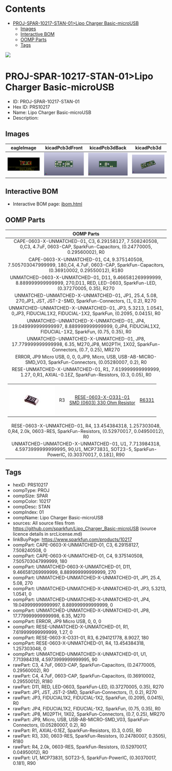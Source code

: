 



Contents
========

* [PROJ-SPAR-10217-STAN-01>Lipo Charger Basic-microUSB](#proj-spar-10217-stan-01lipo-charger-basic-microusb)
	* [Images](#images)
	* [Interactive BOM](#interactive-bom)
	* [OOMP Parts](#oomp-parts)
	* [Tags](#tags)
  
![][im]
# PROJ-SPAR-10217-STAN-01>Lipo Charger Basic-microUSB

- ID: PROJ-SPAR-10217-STAN-01
- Hex ID: PRS10217
- Name: Lipo Charger Basic-microUSB
- Description: 

## Images
  
  

|eagleImage|kicadPcb3dFront|kicadPcb3dBack|kicadPcb3d|
| :---: | :---: | :---: | :---: |
|[![eagleImage](eagleImage_140.png)](eagleImage_600.png)|[![kicadPcb3dFront](kicadPcb3dFront_140.png)](kicadPcb3dFront_600.png)|[![kicadPcb3dBack](kicadPcb3dBack_140.png)](kicadPcb3dBack_600.png)|[![kicadPcb3d](kicadPcb3d_140.png)](kicadPcb3d_600.png)|

## Interactive BOM

- Interactive BOM page: [ibom.html](kicad/bom/ibom.html)

## OOMP Parts
  

|OOMP Parts|
| :---: |
|CAPE-0603-X-UNMATCHED-01, C3, 6.29158127, 7.508240508, 0,C3, 4.7uF, 0603-CAP, SparkFun-Capacitors, (0.24770005, 0.29560002), R0|
|CAPE-0603-X-UNMATCHED-01, C4, 9.375140508, 7.505703047999999, 180,C4, 4.7uF, 0603-CAP, SparkFun-Capacitors, (0.36910002, 0.29550012), R180|
|UNMATCHED-0603-X-UNMATCHED-01, D11, 9.466581269999999, 8.889999999999999, 270,D11, RED, LED-0603, SparkFun-LED, (0.37270005, 0.35), R270|
|UNMATCHED-UNMATCHED-X-UNMATCHED-01, JP1, 25.4, 5.08, 270,JP1, JST, JST-2-SMD, SparkFun-Connectors, (1, 0.2), R270|
|UNMATCHED-UNMATCHED-X-UNMATCHED-01, JP3, 5.3213, 1.0541, 0,JP3, FIDUCIAL1X2, FIDUCIAL-1X2, SparkFun, (0.2095, 0.0415), R0|
|UNMATCHED-UNMATCHED-X-UNMATCHED-01, JP4, 19.049999999999997, 8.889999999999999, 0,JP4, FIDUCIAL1X2, FIDUCIAL-1X2, SparkFun, (0.75, 0.35), R0|
|UNMATCHED-UNMATCHED-X-UNMATCHED-01, JP8, 17.779999999999998, 6.35, M270,JP8, M02PTH, 1X02, SparkFun-Connectors, (0.7, 0.25), MR270|
|ERROR, JP9 Micro USB, 0, 0, 0,JP9, Micro, USB, USB-AB-MICRO-SMD_V03, SparkFun-Connectors, (0.05280007, 0.2), R0|
|RESE-UNMATCHED-X-UNMATCHED-01, R1, 7.619999999999999, 1.27, 0,R1, AXIAL-0.1EZ, SparkFun-Resistors, (0.3, 0.05), R0|
|<table><tr><td>![RESE-0603-X-O331-01](https://raw.githubusercontent.com/oomlout/oomlout_OOMP_parts/main/RESE-0603-X-O331-01/image_140.jpg)</td><td> R3</td><td>[RESE-0603-X-O331-01<br>SMD (0603) 330 Ohm Resistor](https://github.com/oomlout/oomlout_OOMP_parts/tree/main/RESE-0603-X-O331-01/)</td><td>[R6331](https://github.com/oomlout/oomlout_OOMP_parts/tree/main/RESE-0603-X-O331-01/)</td></tr></table>|
|RESE-0603-X-UNMATCHED-01, R4, 13.454384318, 1.257303048, 0,R4, 2.0k, 0603-RES, SparkFun-Resistors, (0.52970017, 0.04950012), R0|
|UNMATCHED-UNMATCHED-X-UNMATCHED-01, U1, 7.713984318, 4.5973999999999995, 90,U1, MCP73831, SOT23-5, SparkFun-PowerIC, (0.30370017, 0.181), R90|

## Tags

- hexID: PRS10217
- oompType: PROJ
- oompSize: SPAR
- oompColor: 10217
- oompDesc: STAN
- oompIndex: 01
- oompName: Lipo Charger Basic-microUSB
- sources: All source files from https://github.com/sparkfun/Lipo_Charger_Basic-microUSB (source licence details in srcLicense.md)
- linkBuyPage: https://www.sparkfun.com/products/10217
- oompPart: CAPE-0603-X-UNMATCHED-01, C3, 6.29158127, 7.508240508, 0
- oompPart: CAPE-0603-X-UNMATCHED-01, C4, 9.375140508, 7.505703047999999, 180
- oompPart: UNMATCHED-0603-X-UNMATCHED-01, D11, 9.466581269999999, 8.889999999999999, 270
- oompPart: UNMATCHED-UNMATCHED-X-UNMATCHED-01, JP1, 25.4, 5.08, 270
- oompPart: UNMATCHED-UNMATCHED-X-UNMATCHED-01, JP3, 5.3213, 1.0541, 0
- oompPart: UNMATCHED-UNMATCHED-X-UNMATCHED-01, JP4, 19.049999999999997, 8.889999999999999, 0
- oompPart: UNMATCHED-UNMATCHED-X-UNMATCHED-01, JP8, 17.779999999999998, 6.35, M270
- oompPart: ERROR, JP9 Micro USB, 0, 0, 0
- oompPart: RESE-UNMATCHED-X-UNMATCHED-01, R1, 7.619999999999999, 1.27, 0
- oompPart: RESE-0603-X-O331-01, R3, 6.294121778, 8.9027, 180
- oompPart: RESE-0603-X-UNMATCHED-01, R4, 13.454384318, 1.257303048, 0
- oompPart: UNMATCHED-UNMATCHED-X-UNMATCHED-01, U1, 7.713984318, 4.5973999999999995, 90
- rawPart: C3, 4.7uF, 0603-CAP, SparkFun-Capacitors, (0.24770005, 0.29560002), R0
- rawPart: C4, 4.7uF, 0603-CAP, SparkFun-Capacitors, (0.36910002, 0.29550012), R180
- rawPart: D11, RED, LED-0603, SparkFun-LED, (0.37270005, 0.35), R270
- rawPart: JP1, JST, JST-2-SMD, SparkFun-Connectors, (1, 0.2), R270
- rawPart: JP3, FIDUCIAL1X2, FIDUCIAL-1X2, SparkFun, (0.2095, 0.0415), R0
- rawPart: JP4, FIDUCIAL1X2, FIDUCIAL-1X2, SparkFun, (0.75, 0.35), R0
- rawPart: JP8, M02PTH, 1X02, SparkFun-Connectors, (0.7, 0.25), MR270
- rawPart: JP9, Micro, USB, USB-AB-MICRO-SMD_V03, SparkFun-Connectors, (0.05280007, 0.2), R0
- rawPart: R1, AXIAL-0.1EZ, SparkFun-Resistors, (0.3, 0.05), R0
- rawPart: R3, 330, 0603-RES, SparkFun-Resistors, (0.24780007, 0.3505), R180
- rawPart: R4, 2.0k, 0603-RES, SparkFun-Resistors, (0.52970017, 0.04950012), R0
- rawPart: U1, MCP73831, SOT23-5, SparkFun-PowerIC, (0.30370017, 0.181), R90



[im]: kicadPcb3d_450.png
